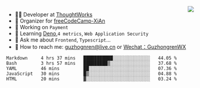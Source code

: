 <img align="right" src="https://github-readme-stats.vercel.app/api?username=guzhongren&show_icons=true&icon_color=805AD5&text_color=000&bg_color=ffffff&hide_title=true" />

- 👨‍💻  Developer at [ThoughtWorks](https://thoughtworks.com)
- 🏢 Organizer for [freeCodeCamp-XiAn](https://github.com/orgs/freeCodeCamp-XiAn)
- 🔭 Working on `Payment`
- 🌱 Learning [Deno](https://deno.land/),`4 metrics`,  `Web Application Security`
- 💬 Ask me about `Frontend`, `Typescript`...
- 🔎 How to reach me: [guzhognren@live.cn](guzhognren@live.cn) or [Wechat：GuzhongrenWX]()

<!--START_SECTION:waka-->
```text
Markdown     4 hrs 37 mins   ███████████░░░░░░░░░░░░░░   44.05 % 
Bash         3 hrs 57 mins   █████████▒░░░░░░░░░░░░░░░   37.68 % 
YAML         46 mins         ██░░░░░░░░░░░░░░░░░░░░░░░   07.36 % 
JavaScript   30 mins         █▒░░░░░░░░░░░░░░░░░░░░░░░   04.88 % 
HTML         20 mins         ▓░░░░░░░░░░░░░░░░░░░░░░░░   03.24 % 
```
<!--END_SECTION:waka-->

